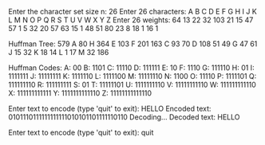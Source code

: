 Enter the character set size n:
26
Enter 26 characters:
A B C D E F G H I J K L M N O P Q R S T U V W X Y Z
Enter 26 weights:
64 13 22 32 103 21 15 47 57 1 5 32 20 57 63 15 1 48 51 80 23 8 18 1 16 1

Huffman Tree:
                 579 A
                   80 H
                364 E
                   103 F
              201     163 C
                 93       70 D
            108       51     49 G
         47   61 J
          15    32 K
        18   14 L
          1   17 M
            32
          186

Huffman Codes:
A: 00
B: 1101
C: 11110
D: 111111
E: 10
F: 1110
G: 111110
H: 01
I: 1111111
J: 11111111
K: 1111110
L: 1111100
M: 11111110
N: 1100
O: 11110
P: 1111101
Q: 111111110
R: 111111111
S: 01
T: 11111101
U: 1111111110
V: 11111111110
W: 111111111110
X: 111111111111
Y: 1111111111110
Z: 11111111111110

Enter text to encode (type 'quit' to exit):
HELLO
Encoded text: 0101110111111111111010101101111110110
Decoding...
Decoded text: HELLO

Enter text to encode (type 'quit' to exit):
quit
